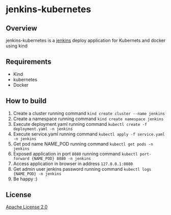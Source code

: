 # jenkins-kubernetes

## Overview
jenkins-kubernetes is a [jenkins](https://www.jenkins.io/) deploy application for Kubernets and docker using kind

## Requirements

- Kind
- kubernetes
- Docker

## How to build

1. Create a cluster running command `kind create cluster --name jenkins`
2. Create a namespace running command `kind create namespace jenkins`
3. Execute deployment.yaml running command  `kubectl create -f deployment.yaml -n jenkins`
4. Execute service.yaml running command  `kubectl apply -f service.yaml -n jenkins`
5. Get pod name NAME_POD running command `kubectl get pods -n jenkins`
6. Exposed application in port `8080` running command `kubectl port-forward {NAME_POD} 8080 -n jenkins`
7. Access application in browser in address `127.0.0.1:8080`
8. Get admin user jenkins password running command `kubectl logs {NAME_POD} -n jenkins`
9. Be happy :)

## License

[Apache License 2.0](https://github.com/kubernetes/ingress-nginx/blob/main/LICENSE)